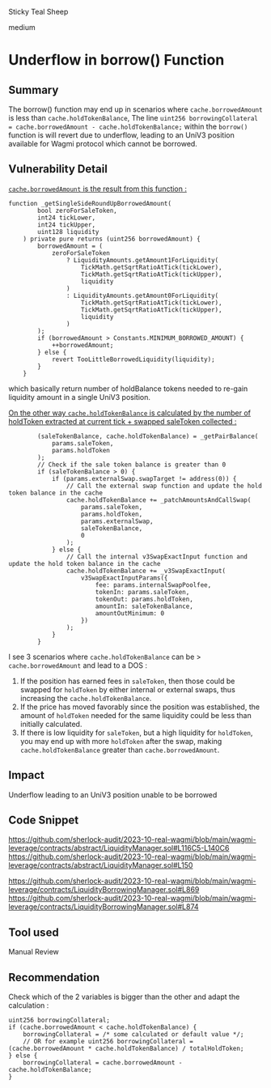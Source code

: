 Sticky Teal Sheep

medium

# Underflow in borrow() Function
## Summary
The borrow() function may end up in scenarios where `cache.borrowedAmount` is less than `cache.holdTokenBalance`, The line `uint256 borrowingCollateral = cache.borrowedAmount - cache.holdTokenBalance;` within the `borrow()` function is will revert due to underflow, leading to an UniV3 position available for Wagmi protocol which cannot be borrowed.

## Vulnerability Detail

[`cache.borrowedAmount` is the result from this function : ](https://github.com/sherlock-audit/2023-10-real-wagmi/blob/main/wagmi-leverage/contracts/abstract/LiquidityManager.sol#L116)
```solidity
function _getSingleSideRoundUpBorrowedAmount(
        bool zeroForSaleToken,
        int24 tickLower,
        int24 tickUpper,
        uint128 liquidity
    ) private pure returns (uint256 borrowedAmount) {
        borrowedAmount = (
            zeroForSaleToken
                ? LiquidityAmounts.getAmount1ForLiquidity(
                    TickMath.getSqrtRatioAtTick(tickLower),
                    TickMath.getSqrtRatioAtTick(tickUpper),
                    liquidity
                )
                : LiquidityAmounts.getAmount0ForLiquidity(
                    TickMath.getSqrtRatioAtTick(tickLower),
                    TickMath.getSqrtRatioAtTick(tickUpper),
                    liquidity
                )
        );
        if (borrowedAmount > Constants.MINIMUM_BORROWED_AMOUNT) {
            ++borrowedAmount;
        } else {
            revert TooLittleBorrowedLiquidity(liquidity);
        }
    }
```
which basically return number of holdBalance tokens needed to re-gain liquidity amount in a single UniV3 position.

[On the other way `cache.holdTokenBalance` is calculated by the number of holdToken extracted at current tick + swapped saleToken collected :](https://github.com/sherlock-audit/2023-10-real-wagmi/blob/main/wagmi-leverage/contracts/LiquidityBorrowingManager.sol#L869C1-L896C10)

```solidity
        (saleTokenBalance, cache.holdTokenBalance) = _getPairBalance(
            params.saleToken,
            params.holdToken
        );
        // Check if the sale token balance is greater than 0
        if (saleTokenBalance > 0) {
            if (params.externalSwap.swapTarget != address(0)) {
                // Call the external swap function and update the hold token balance in the cache
                cache.holdTokenBalance += _patchAmountsAndCallSwap(
                    params.saleToken,
                    params.holdToken,
                    params.externalSwap,
                    saleTokenBalance,
                    0
                );
            } else {
                // Call the internal v3SwapExactInput function and update the hold token balance in the cache
                cache.holdTokenBalance += _v3SwapExactInput(
                    v3SwapExactInputParams({
                        fee: params.internalSwapPoolfee,
                        tokenIn: params.saleToken,
                        tokenOut: params.holdToken,
                        amountIn: saleTokenBalance,
                        amountOutMinimum: 0
                    })
                );
            }
        }
```

I see 3 scenarios where `cache.holdTokenBalance` can be > `cache.borrowedAmount` and lead to a DOS : 
1. If the position has earned fees in `saleToken`, then those could be swapped for `holdToken` by either internal or external swaps, thus increasing the `cache.holdTokenBalance`.
2. If the price has moved favorably since the position was established, the amount of `holdToken` needed for the same liquidity could be less than initially calculated.
3. If there is low liquidity for `saleToken`, but a high liquidity for `holdToken`, you may end up with more `holdToken` after the swap, making `cache.holdTokenBalance` greater than `cache.borrowedAmount`.

## Impact
Underflow leading to an UniV3 position unable to be borrowed

## Code Snippet
https://github.com/sherlock-audit/2023-10-real-wagmi/blob/main/wagmi-leverage/contracts/abstract/LiquidityManager.sol#L116C5-L140C6
https://github.com/sherlock-audit/2023-10-real-wagmi/blob/main/wagmi-leverage/contracts/abstract/LiquidityManager.sol#L150

https://github.com/sherlock-audit/2023-10-real-wagmi/blob/main/wagmi-leverage/contracts/LiquidityBorrowingManager.sol#L869
https://github.com/sherlock-audit/2023-10-real-wagmi/blob/main/wagmi-leverage/contracts/LiquidityBorrowingManager.sol#L874

## Tool used

Manual Review

## Recommendation
Check which of the 2 variables is bigger than the other and adapt the calculation : 
```solidity
uint256 borrowingCollateral;
if (cache.borrowedAmount < cache.holdTokenBalance) {
    borrowingCollateral = /* some calculated or default value */;
    // OR for example uint256 borrowingCollateral = (cache.borrowedAmount * cache.holdTokenBalance) / totalHoldToken;
} else {
    borrowingCollateral = cache.borrowedAmount - cache.holdTokenBalance;
}
```

